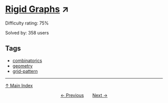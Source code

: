 # [Rigid Graphs](https://projecteuler.net/problem=434) ↗️

Difficulty rating: 75%

Solved by: 358 users
## Tags

- [combinatorics](../tags/combinatorics.md)
- [geometry](../tags/geometry.md)
- [grid-pattern](../tags/grid-pattern.md)



---

[↑ Main Index](../README.md)


<div align=center><a href='433.md'>← Previous</a> &nbsp;&nbsp; &nbsp;&nbsp;  <a href='435.md'>Next →</a></div>
